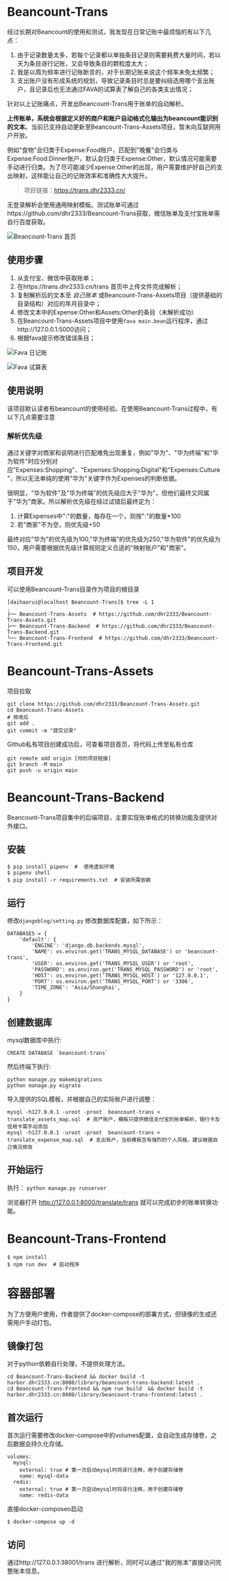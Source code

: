 # Beancount-Trans 
经过长期对Beancount的使用和测试，我发现在日常记账中最烦恼的有以下几点：

1. 由于记录数量太多，若每个记录都以单独条目记录则需要耗费大量时间，若以天为条目进行记账，又会导致条目的颗粒度太大；
2. 我是以周为频率进行记账断言的，对于长期记账来说这个频率未免太频繁；
3. 支出账户没有形成系统的规划，导致记录条目时总是要纠结选用哪个支出账户，且记录后也无法通过FAVA的试算表了解自己的各类支出情况；

针对以上记账痛点，开发出Beancount-Trans用于账单的自动解析。

**上传账单，系统会根据定义好的商户和账户自动格式化输出为beancount能识别的文本**。当前已支持自动更新至Beancount-Trans-Assets项目，暂未向互联网用户开放。

例如"食物"会归类于Expense:Food账户，匹配到"晚餐"会归类与Expense:Food:Dinner账户，默认会归类于Expense:Other，默认情况可能需要手动进行归类。为了尽可能减少Expense:Other的出现，用户需要维护好自己的支出映射，这样能让自己的记账效率和准确性大大提升。

> 项目链接：https://trans.dhr2333.cn/ 

无登录解析会使用通用映射模板。测试账单可通过https://github.com/dhr2333/Beancount-Trans获取，微信账单及支付宝账单需自行百度获取。

![Beancount-Trans 首页](https://daihaorui.oss-cn-hangzhou.aliyuncs.com/djangoblog/202310101642806.png)

## 使用步骤

1. 从支付宝、微信中获取账单；
2. 在https://trans.dhr2333.cn/trans 首页中上传文件完成解析；
3. 复制解析后的文本至 *自己账本* 或Beancount-Trans-Assets项目（提供基础的目录结构）对应的年月目录中；
4. 修改文本中的Expense:Other和Assets:Other的条目（未解析成功）
5. 在Beancount-Trans-Assets项目中使用`fava main.bean`运行程序，通过http://127.0.0.1:5000访问；
6. 根据fava提示修改错误条目；

![Fava 日记账](https://daihaorui.oss-cn-hangzhou.aliyuncs.com/djangoblog/202310101706811.png)

![Fava 试算表](https://daihaorui.oss-cn-hangzhou.aliyuncs.com/djangoblog/202310101710353.png)

## 使用说明

该项目默认读者有beancount的使用经验。在使用Beancount-Trans过程中，有以下几点需要注意

### 解析优先级

通过关键字对商家和说明进行匹配难免出现重复，例如"华为"、"华为终端"和"华为软件"时应分别对应"Expenses:Shopping"、"Expenses:Shopping:Digital"和"Expenses:Culture"，所以无法单纯的使用"华为"关键字作为Expenses的判断依据。

很明显，"华为软件"及"华为终端"的优先级应大于"华为"，但他们最终又同属于"华为"商家。所以解析优先级在经过试错后最终定为：

1. 计算Expenses中":"的数量，每存在一个，则按":"的数量*100
2. 若"商家"不为空，则优先级+50

 最终对应"华为"的优先级为100,"华为终端"的优先级为250,"华为软件"的优先级为150，用户需要根据优先级计算规则定义合适的"映射账户"和"商家"。

## 项目开发

可以使用Beancount-Trans目录作为项目的根目录

```
[daihaorui@localhost Beancount-Trans]$ tree -L 1
.
├── Beancount-Trans-Assets  # https://github.com/dhr2333/Beancount-Trans-Assets.git
├── Beancount-Trans-Backend  # https://github.com/dhr2333/Beancount-Trans-Backend.git
└── Beancount-Trans-Frontend  # https://github.com/dhr2333/Beancount-Trans-Frontend.git
```

# Beancount-Trans-Assets

项目拉取

```
git clone https://github.com/dhr2333/Beancount-Trans-Assets.git
cd Beancount-Trans-Assets
# 修改后
git add .
git commit -m "提交记录"
```

Github私有项目创建成功后，可查看项目首页，将代码上传至私有仓库

```
git remote add origin [你的项目链接]
git branch -M main
git push -u origin main
```

# Beancount-Trans-Backend

Beancount-Trans项目集中的后端项目，主要实现账单格式的转换功能及提供对外接口。

## 安装

```shell
$ pip install pipenv  #  使用虚拟环境
$ pipenv shell
$ pip install -r requirements.txt  # 安装所需依赖
```

## 运行

修改`djangoblog/setting.py` 修改数据库配置，如下所示：

```
DATABASES = {
    'default': {
        'ENGINE': 'django.db.backends.mysql',
        'NAME': os.environ.get('TRANS_MYSQL_DATABASE') or 'beancount-trans',
        'USER': os.environ.get('TRANS_MYSQL_USER') or 'root',
        'PASSWORD': os.environ.get('TRANS_MYSQL_PASSWORD') or 'root',
        'HOST': os.environ.get('TRANS_MYSQL_HOST') or '127.0.0.1',
        'PORT': os.environ.get('TRANS_MYSQL_PORT') or '3306',
        'TIME_ZONE': 'Asia/Shanghai',
    }
}
```

## 创建数据库

mysql数据库中执行:

```
CREATE DATABASE `beancount-trans`
```

然后终端下执行:

```
python manage.py makemigrations
python manage.py migrate
```

导入提供的SQL模板，并根据自己的实际账户进行调整：

```
mysql -h127.0.0.1 -uroot -proot  beancount-trans < translate_assets_map.sql  # 资产账户，模板只提供微信支付宝的账单解析，银行卡及信用卡需手动添加
mysql -h127.0.0.1 -uroot -proot  beancount-trans < translate_expense_map.sql  # 支出账户，当前模板含有强烈的个人风格，建议根据自己情况修改
```

## 开始运行

执行： `python manage.py runserver`

浏览器打开 http://127.0.0.1:8000/translate/trans 就可以完成初步的账单转换功能。

# Beancount-Trans-Frontend

```shell
$ npm install 
$ npm run dev  # 启动程序
```

# 容器部署

为了方便用户使用，作者提供了docker-compose的部署方式，但镜像的生成还需用户手动打包。

## 镜像打包

对于python依赖自行处理，不提供处理方法。

```
cd Beancount-Trans-Backend && docker build -t harbor.dhr2333.cn:8080/library/beancount-trans-backend:latest .
cd Beancount-Trans-Frontend && npm run build  && docker build -t harbor.dhr2333.cn:8080/library/beancount-trans-frontend:latest .
```

## 首次运行

首次运行需要修改docker-compose中的volumes配置，会自动生成存储卷，之后数据会持久化存储。

```
volumes:
  mysql:
    external: true # 第一次启动mysql时将该行注释，用于创建存储卷
    name: mysql-data
  redis:
    external: true # 第一次启动mysql时将该行注释，用于创建存储卷
    name: redis-data
```

直接docker-composeo启动

```
$ docker-compose up -d
```

## 访问

通过http://127.0.0.1:38001/trans 进行解析，同时可以通过"我的账本"直接访问完整账本信息。
